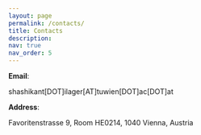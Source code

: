 ```yaml
---
layout: page
permalink: /contacts/
title: Contacts
description: 
nav: true
nav_order: 5
---
```

**Email**:

shashikant[DOT]ilager[AT]tuwien[DOT]ac[DOT]at

**Address**:

Favoritenstrasse 9, Room HE0214, 1040
Vienna, Austria
